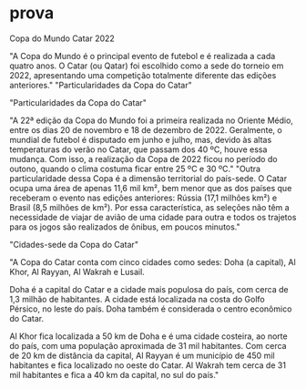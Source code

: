 # prova

Copa do Mundo Catar 2022

"A Copa do Mundo é o principal evento de futebol e é realizada a cada quatro anos. O Catar (ou Qatar) foi escolhido como a sede do torneio em 2022, apresentando uma competição totalmente diferente das edições anteriores."
"Particularidades da Copa do Catar"

"Particularidades da Copa do Catar"

"A 22ª edição da Copa do Mundo foi a primeira realizada no Oriente Médio, entre os dias 20 de novembro e 18 de dezembro de 2022. Geralmente, o mundial de futebol é disputado em junho e julho, mas, devido às altas temperaturas do verão no Catar, que passam dos 40 ºC, houve essa mudança. Com isso, a realização da Copa de 2022 ficou no período do outono, quando o clima costuma ficar entre 25 ºC e 30 ºC."
"Outra particularidade dessa Copa é a dimensão territorial do país-sede. O Catar ocupa uma área de apenas 11,6 mil km², bem menor que as dos países que receberam o evento nas edições anteriores: Rússia (17,1 milhões km²) e Brasil (8,5 milhões de km²). Por essa característica, as seleções não têm a necessidade de viajar de avião de uma cidade para outra e todos os trajetos para os jogos são realizados de ônibus, em poucos minutos."

"Cidades-sede da Copa do Catar"

"A Copa do Catar conta com cinco cidades como sedes: Doha (a capital), Al Khor, Al Rayyan, Al Wakrah e Lusail.

Doha é a capital do Catar e a cidade mais populosa do país, com cerca de 1,3 milhão de habitantes. A cidade está localizada na costa do Golfo Pérsico, no leste do país. Doha também é considerada o centro econômico do Catar.

Al Khor fica localizada a 50 km de Doha e é uma cidade costeira, ao norte do país, com uma população aproximada de 31 mil habitantes. Com cerca de 20 km de distância da capital, Al Rayyan é um município de 450 mil habitantes e fica localizado no oeste do Catar. Al Wakrah tem cerca de 31 mil habitantes e fica a 40 km da capital, no sul do país."

